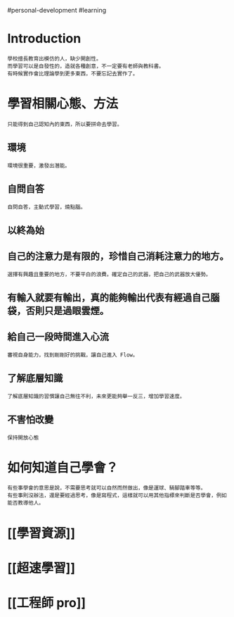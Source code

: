#personal-development #learning

# Introduction
	學校擅長教育出模仿的人，缺少開創性。
	而學習可以是自發性的，造就各種創意，不一定要有老師與教科書。
	有時候實作會比理論學到更多東西，不要忘記去實作了。

# 學習相關心態、方法
	只能得到自己認知內的東西，所以要拼命去學習。

## 環境
	環境很重要，激發出潛能。

## 自問自答
	自問自答，主動式學習，燒點腦。

## 以終為始

## 自己的注意力是有限的，珍惜自己消耗注意力的地方。
	選擇有興趣且重要的地方，不要平白的浪費。確定自己的武器，把自己的武器放大優勢。

## 有輸入就要有輸出，真的能夠輸出代表有經過自己腦袋，否則只是過眼雲煙。

## 給自己一段時間進入心流
	審視自身能力，找到剛剛好的挑戰，讓自己進入 Flow。

## 了解底層知識
	了解底層知識的習慣讓自己無往不利，未來更能夠舉一反三，增加學習速度。

## 不害怕改變
	保持開放心態

# 如何知道自己學會？
	有些事學會的意思是說，不需要思考就可以自然而然做出，像是運球、騎腳踏車等等。
	有些事則沒辦法，還是要經過思考，像是寫程式，這樣就可以用其他指標來判斷是否學會，例如能否教導他人。
# [[學習資源]]
# [[超速學習]]
# [[工程師 pro]]
